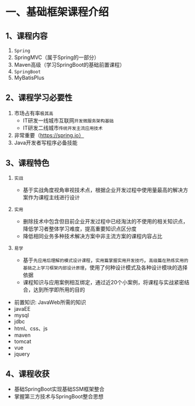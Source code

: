 # 一、基础框架课程介绍

## 1、课程内容

1. `Spring`
2. SpringMVC（属于Spring的一部分）
3. Maven高级（学习SpringBoot的基础前置课程）
4. `SpringBoot`
5. MyBatisPlus

## 2、课程学习必要性

1. 市场占有率`极其高`
	- IT研发一线城市互联网`开发微服务架构基础`
	- IT研发二线城市`传统开发主流应用技术`
2. 非常重要（https://spring.io）
3. Java开发者写程序必备技能


## 3、课程特色

1. `实战`
	- 基于实战角度视角审视技术点，根据企业开发过程中使用量最高的解决方案作为课程主线进行设计

2. `实用`
	- 删除技术中包含但目前企业开发过程中已经淘汰的不使用的相关知识点，降低学习者整体学习难度，提高重要知识点区分度
	- 降低相同业务多种技术解决方案中非主流方案的课程内容占比

3. `易学`
	- 基于`先应用后理解的模式设计课程`，`实用篇掌握实用开发技巧`，`高级篇在熟练实用的基础之上学习框架内部设计原理`，使用了何种设计模式及各种设计模块的选择依据
	- 课程知识与应用案例相互绑定，通过近20个小案例，将课程与实战紧密结合，达到所学即所用的目的


- 前置知识: JavaWeb所需的知识
- javaEE
- mysql
- jdbc
- html、css、js
- maven
- tomcat
- vue
- jquery

## 4、课程收获

- 基础SpringBoot实现基础SSM框架整合
- 掌握第三方技术与SpringBoot整合思想
